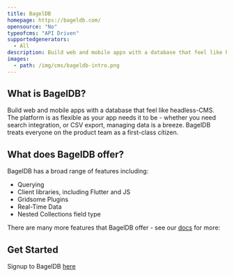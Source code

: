 ```yaml
---
title: BagelDB
homepage: https://bageldb.com/
opensource: "No"
typeofcms: "API Driven"
supportedgenerators:
  - All
description: Build web and mobile apps with a database that feel like headless-CMS. The platform is as flexible as your app needs it to be - whether you need search integration, or CSV export, managing data is a breeze. BagelDB treats everyone on the product team as a first-class citizen.
images:
  - path: /img/cms/bageldb-intro.png
---
```

## What is BagelDB?

Build web and mobile apps with a database that feel like headless-CMS. The platform is as flexible as your app needs it to be - whether you need search integration, or CSV export, managing data is a breeze. BagelDB treats everyone on the product team as a first-class citizen.

## What does BagelDB offer?

BagelDB has a broad range of features including:
 - Querying
 - Client libraries, including Flutter and JS
 - Gridsome Plugins
 - Real-Time Data
 - Nested Collections field type
 
 There are many more features that BagelDB offer - see our [docs](https://docs.bageldb.com) for more: 
 
## Get Started

Signup to BagelDB [here](app.bageldb.com/signup)
